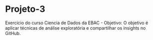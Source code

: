# Projeto-3
Exercicio do curso Ciencia de Dados da EBAC - Objetivo: O objetivo é aplicar técnicas de análise exploratória e compartilhar os insights no GitHub.
